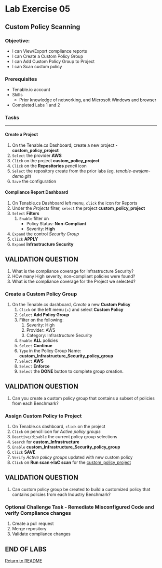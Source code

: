 # Lab Exercise 05

## Custom Policy Scanning

### Objective:

- I can View/Export compliance reports
- I can Create a Custom Policy Group
- I can Add Custom Policy Group to Project
- I can Scan custom policy  

### Prerequisites
- Tenable.io account
- Skills
  - Prior knowledge of networking, and Microsoft Windows and browser
- Completed Labs 1 and 2

### Tasks

  ____

#### Create a Project

  1.  On the Tenable.cs Dashboard, create a new project - **custom_policy_project**
  1.  `Select` the provider **AWS**
  1.  `Click` on the project **custom_policy_project**
  1.  `Click` on the **Repositories** *pencil* icon
  1.  `Select` the repository create from the prior labs (eg.  *tenable-awsjam-demo.git*)
  1.  `Save` the configuration


#### Compliance Report Dashboard


  1.  On Tenable.cs Dashboard left menu, `click` the icon for Reports 
  1.  Under the *Projects* filter, `select` the project **custom_policy_project**</u>
  1.  `Select` **Filters**
      1.  `Enable` filter on 
          - Policy Status:  **Non-Compliant**
          - Severity:  **High**
  1.  `Expand` the control *Security Group*
  1.  `Click` **APPLY**
  1.  `Expand` **Infrastructure Security**
  
  ## VALIDATION QUESTION
  1.  What is the compliance coverage for Infrastructure Security?
  1.  HOw many High severity, non-compliant policies were found?
  1.  What is the compliance coverage for the Project we selected?



  ### Create a Custom Policy Group

1.  On the Tenable.cs dashboard, *Create* a new **Custom Policy**
    1.  `Click` on the left menu (+) and select **Custom Policy**
    1.  `Select` **Add Policy Group**
    1.  Filter on the following:
        1.  Severity: High
        1.  Provider:  AWS
        1.  Category:  Infrastructure Security
    1.  `Enable` **ALL** policies
    1.  `Select` **Continue**
    1.  `Type` in the Policy Group Name: **custom_Infrastructure_Security_policy_group**
    1.  `Select` **AWS**
    1.  `Select` **Enforce**
    1.  `Select` the **DONE** button to complete group creation.

## VALIDATION QUESTION
1.  Can you create a custom policy group that contains a subset of policies from each Benchmark?

### Assign Custom Policy to Project

1.  On Tenable.cs dashboard, `click` on the project
1.  `Click` on pencil icon for *Active policy groups*
1.  `Deactive/disable` the current policy group selections
1.  `Search`  for **custom_Infrastructure**
1.  `Enable` **custom_Infrastructure_Security_policy_group**
1.  `Click` **SAVE**
1.  `Verify` *Active policy groups* updated with new custom policy
1.  `Click` on **Run scan->IaC scan** for the <u>custom_policy_project</u>

## VALIDATION QUESTION

1.  Can custom policy group be created to build a customized policy that contains policies from each Industry Benchmark?

### Optional Challenge Task - Remediate Misconfigured Code and verify Compliance changes 

1.  Create a pull request 
1.  Merge repository
1.  Validate compliance changes

## END OF LABS

[Return to README](https://github.com/rickdevera/tenable_immersion_day/blob/main/README.md)